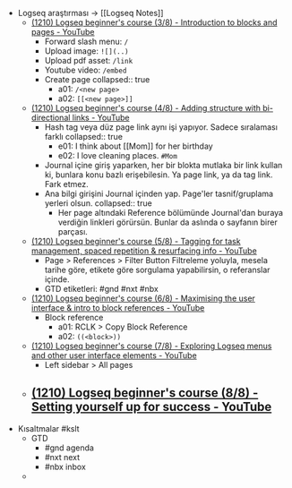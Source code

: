 - Logseq araştırması -> [[Logseq Notes]]
	- [(1210) Logseq beginner's course (3/8) - Introduction to blocks and pages - YouTube](https://www.youtube.com/watch?v=3OgHp12xhSI)
		- Forward slash menu: `/`
		- Upload image: `![](..)`
		- Upload pdf asset: `/link`
		- Youtube video: `/embed`
		- Create page
		  collapsed:: true
			- a01: `/<new page>`
			- a02: `[[<new page>]]`
	- [(1210) Logseq beginner's course (4/8) - Adding structure with bi-directional links - YouTube](https://www.youtube.com/watch?v=MapLiIRQXDs)
		- Hash tag veya düz page link aynı işi yapıyor. Sadece sıralaması farklı
		  collapsed:: true
			- e01: I think about [[Mom]] for her birthday
			- e02: I love cleaning places. `#Mom`
		- Journal içine giriş yaparken, her bir blokta mutlaka bir link kullan ki, bunlara konu bazlı erişebilesin. Ya page link, ya da tag link. Fark etmez.
		- Ana bilgi girişini Journal içinden yap. Page'ler tasnif/gruplama yerleri olsun.
		  collapsed:: true
			- Her page altındaki Reference bölümünde Journal'dan buraya verdiğin linkleri görürsün. Bunlar da aslında o sayfanın birer parçası.
	- [(1210) Logseq beginner's course (5/8) - Tagging for task management, spaced repetition & resurfacing info - YouTube](https://www.youtube.com/watch?v=zyFcvET62PY)
		- Page > References > Filter Button
		  Filtreleme yoluyla, mesela tarihe göre, etikete göre sorgulama yapabilirsin, o referanslar içinde.
		- GTD etiketleri: #gnd #nxt #nbx
	- [(1210) Logseq beginner's course (6/8) - Maximising the user interface & intro to block references - YouTube](https://www.youtube.com/watch?v=rc1act1aQes)
		- Block reference
			- a01: RCLK > Copy Block Reference
			- a02: `((<block>))`
	- [(1210) Logseq beginner's course (7/8) - Exploring Logseq menus and other user interface elements - YouTube](https://www.youtube.com/watch?v=Clud7iTV7O4)
		- Left sidebar > All pages
	- [(1210) Logseq beginner's course (8/8) - Setting yourself up for success - YouTube](https://www.youtube.com/watch?v=QYE_HGGwTYU)
		-
- Kısaltmalar #kslt
	- GTD
		- #gnd agenda
		- #nxt next
		- #nbx inbox
	-
